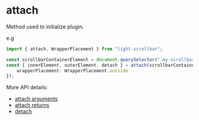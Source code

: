 # attach

Method used to initialize plugin.

e.g
```ts
import { attach, WrapperPlacement } from "light-scrollbar";

const scrollbarContainerElement = document.querySelector(".my-scrollbar");
const { innerElement, outerElement, detach } = attach(scrollbarContainerElement, {
    wrapperPlacement: WrapperPlacement.outside
});
```

More API details:
* [attach arguments](/api/attach/arguments)
* [attach returns](/api/attach/returns)
* [detach](/api/detach)

